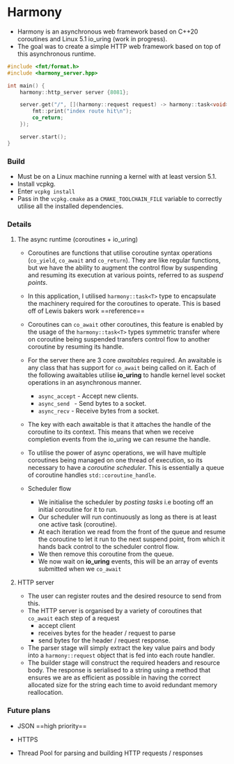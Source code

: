 # Harmony

- Harmony is an asynchronous web framework based on C++20 coroutines and Linux 5.1 io_uring (work in progress).
- The goal was to create a simple HTTP web framework based on top of this asynchronous runtime.

```cpp
#include <fmt/format.h>
#include <harmony_server.hpp>

int main() {
    harmony::http_server server {8081};

    server.get("/", [](harmony::request request) -> harmony::task<void> {
        fmt::print("index route hit\n");
        co_return;
    });

    server.start();
}
```

### Build

- Must be on a Linux machine running a kernel with at least version 5.1.
- Install vcpkg.
- Enter `vcpkg install` 
- Pass in the `vcpkg.cmake` as a `CMAKE_TOOLCHAIN_FILE` variable to correctly utilise all the installed dependencies.

### Details

1. The async runtime (coroutines + io_uring) 

   - Coroutines are functions that utilise coroutine syntax operations (`co_yield`, `co_await` and `co_return`). They are like regular functions, but we have the ability to augment the control flow by suspending and resuming its execution at various points, referred to as *suspend points*.
   - In this application, I utilised `harmony::task<T>` type to encapsulate the machinery required for the coroutines to operate. This is based off of Lewis bakers work ==reference== 
   - Coroutines can `co_await` other coroutines, this feature is enabled by the usage of the `harmony::task<T>` types symmetric transfer where on coroutine being suspended transfers control flow to another coroutine by resuming its handle.
   - For the server there are 3 core *awaitables* required. An awaitable is any class that has support for `co_await` being called on it. Each of the following awaitables utilise **io_uring** to handle kernel level socket operations in an asynchronous manner.

     - `async_accept` - Accept new clients.
     - `async_send ` - Send bytes to a socket.
     - `async_recv`  - Receive bytes from a socket.
   - The key with each awaitable is that it attaches the handle of the coroutine to its context. This means that when we receive completion events from the io_uring we can resume the handle.
   - To utilise the power of async operations, we will have multiple coroutines being managed on one thread of execution, so its necessary to have a *coroutine scheduler*. This is essentially a queue of coroutine handles `std::coroutine_handle`.
   - Scheduler flow
     - We initialise the scheduler by *posting tasks* i.e booting off an initial coroutine for it to run.
     - Our scheduler will run continuously as long as there is at least one active task (coroutine). 
     - At each iteration we read from the front of the queue and resume the coroutine to let it run to the next suspend point, from which it hands back control to the scheduler control flow. 
     - We then remove this coroutine from the queue.
     - We now wait on **io_uring** events, this will be an array of events submitted when we `co_await` 
2. HTTP server
   - The user can register routes and the desired resource to send from this.
   - The HTTP server is organised by a variety of coroutines that `co_await` each step of a request
     - accept client
     - receives bytes for the header / request to parse
     - send bytes for the header / request response.
   - The parser stage will simply extract the key value pairs and body into a `harmony::request` object that is fed into each route handler.
   - The builder stage will construct the required headers and resource body. The response is serialised to a string using a method that ensures we are as efficient as possible in having the correct allocated size for the string each time to avoid redundant memory reallocation.

### Future plans

- JSON ==high priority== 

- HTTPS
- Thread Pool for parsing and building HTTP requests / responses

